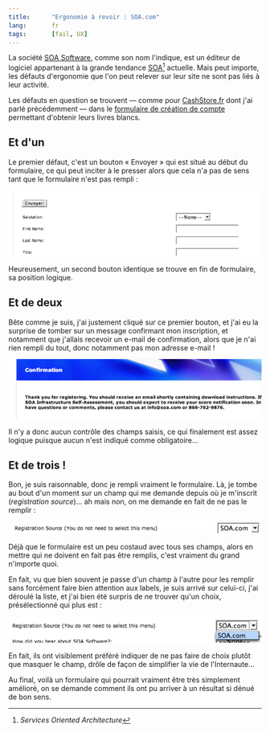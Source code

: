```yaml
---
title:      "Ergonomie à revoir : SOA.com"
lang:       fr
tags:       [fail, UX]
---
```


La société [SOA Software](http://www.soa.com/), comme son nom l'indique, est un éditeur de logiciel appartenant à la grande tendance [SOA](http://www.clever-age.com/veille/blog/tags/soa/)[^1] actuelle. Mais peut importe, les défauts d'ergonomie que l'on peut relever sur leur site ne sont pas liés à leur activité.

[^1]: *Services Oriented Architecture*

Les défauts en question se trouvent — comme pour [CashStore.fr](/2006/11/ergonomie-a-revoir-cashstore-fr.html) dont j'ai parlé précédemment — dans le [formulaire de création de compte](http://www.soa.com/index.php/section/registration/) permettant d'obtenir leurs livres blancs.

## Et d'un

Le premier défaut, c'est un bouton « Envoyer » qui est situé au début du formulaire, ce qui peut inciter à le presser alors que cela n'a pas de sens tant que le formulaire n'est pas rempli :

![](SOA_-_Bouton_envoyer_au_debut.png "Un bouton de validation bien mal situé")

Heureusement, un second bouton identique se trouve en fin de formulaire, sa position logique.

## Et de deux

Bête comme je suis, j'ai justement cliqué sur ce premier bouton, et j'ai eu la surprise de tomber sur un message confirmant mon inscription, et notamment que j'allais recevoir un e-mail de confirmation, alors que je n'ai rien rempli du tout, donc notamment pas mon adresse e-mail !

![](SOA_-_Message_confirmation.png "Une confirmation alors que je n'ai rien donné comme information")

Il n'y a donc aucun contrôle des champs saisis, ce qui finalement est assez logique puisque aucun n'est indiqué comme obligatoire…

## Et de trois !

Bon, je suis raisonnable, donc je rempli vraiment le formulaire. Là, je tombe au bout d'un moment sur un champ qui me demande depuis où je m'inscrit (*registration source*)… ah mais non, on me demande en fait de ne pas le remplir :

![](SOA_-_Champ_a_ne_pas_saisir.png "Un champ à ne pas saisir")

Déjà que le formulaire est un peu costaud avec tous ses champs, alors en mettre qui ne doivent en fait pas être remplis, c'est vraiment du grand n'importe quoi.

En fait, vu que bien souvent je passe d'un champ à l'autre pour les remplir sans forcément faire bien attention aux labels, je suis arrivé sur celui-ci, j'ai déroulé la liste, et j'ai bien été surpris de ne trouver qu'un choix, présélectionné qui plus est :

![](SOA_-_Un_seul_choix.png "Une liste avec un seul choix !")

En fait, ils ont visiblement préféré indiquer de ne pas faire de choix plutôt que masquer le champ, drôle de façon de simplifier la vie de l'Internaute…

Au final, voilà un formulaire qui pourrait vraiment être très simplement amélioré, on se demande comment ils ont pu arriver à un résultat si dénué de bon sens.

